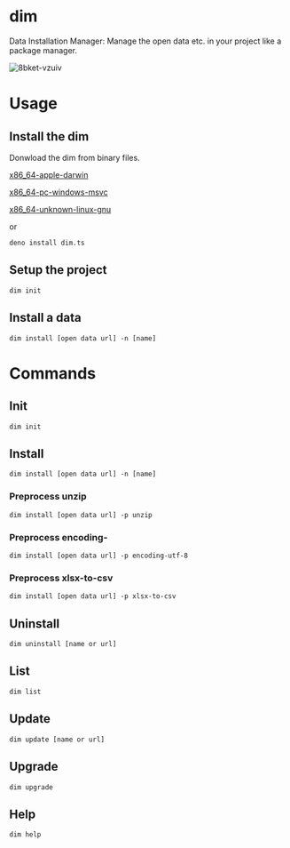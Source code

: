 # dim
Data Installation Manager: Manage the open data etc. in your project like a package manager.

![8bket-vzuiv](https://user-images.githubusercontent.com/6661165/148486923-a29f6ea5-ecbc-4d69-9f40-66bed34e3f99.gif)


# Usage

## Install the dim


Donwload the dim from binary files.

[x86_64-apple-darwin](https://github.com/ryo-ma/dim/raw/main/bin/x86_64-apple-darwin/dim)

[x86_64-pc-windows-msvc](https://github.com/ryo-ma/dim/raw/main/bin/x86_64-pc-windows-msvc/dim.exe)

[x86_64-unknown-linux-gnu](https://github.com/ryo-ma/dim/raw/main/bin/x86_64-unknown-linux-gnu/dim)

or

```
deno install dim.ts
```

## Setup the project

```
dim init
```

## Install a data

```
dim install [open data url] -n [name]
```

# Commands

## Init

```
dim init
```

## Install

```
dim install [open data url] -n [name]
```

### Preprocess unzip

```
dim install [open data url] -p unzip
```

### Preprocess encoding-

```
dim install [open data url] -p encoding-utf-8
```

### Preprocess xlsx-to-csv
```
dim install [open data url] -p xlsx-to-csv
```

## Uninstall

```
dim uninstall [name or url]
```

## List

```
dim list
```

## Update

```
dim update [name or url]
```

## Upgrade

```
dim upgrade
```

## Help

```
dim help
```
